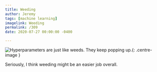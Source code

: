 ```yaml
---
title: Weeding
author: Jeremy
tags: [machine learning]
imagelink: Weeding
permalink: /309
date: 2020-07-27 00:00:00 -0400

---
```

![Hyperparameters are just like weeds. They keep popping up.](https://res.cloudinary.com/dh3hm8pb7/image/upload/c_scale,q_auto:best/v1535842782/Handwaving/Published/Weeding.png){: .centre-image }

Seriously, I think weeding might be an easier job overall.
